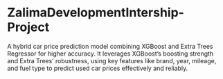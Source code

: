 # ZalimaDevelopmentIntership-Project
A hybrid car price prediction model combining XGBoost and Extra Trees Regressor for higher accuracy. It leverages XGBoost’s boosting strength and Extra Trees’ robustness, using key features like brand, year, mileage, and fuel type to predict used car prices effectively and reliably.
